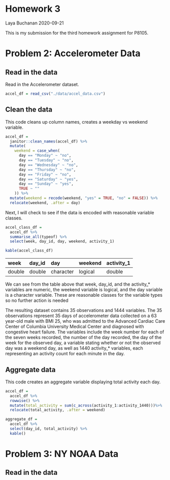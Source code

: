 Homework 3
================
Laya Buchanan
2020-09-21

This is my submission for the third homework assignment for P8105.

# Problem 2: Accelerometer Data

## Read in the data

Read in the Accelerometer dataset.

``` r
accel_df = read_csv("./data/accel_data.csv")
```

## Clean the data

This code cleans up column names, creates a weekday vs weekend variable.

``` r
accel_df =
  janitor::clean_names(accel_df) %>%  
  mutate(
    weekend = case_when(
      day == "Monday" ~ "no",
      day == "Tuesday" ~ "no",
      day == "Wednesday" ~ "no",
      day == "Thursday" ~ "no",
      day == "Friday" ~ "no",
      day == "Saturday" ~ "yes",
      day == "Sunday" ~ "yes",
      TRUE ~ ""
    )) %>%
  mutate(weekend = recode(weekend, "yes" = TRUE, "no" = FALSE)) %>% 
  relocate(weekend, .after = day)
```

Next, I will check to see if the data is encoded with reasonable
variable classes.

``` r
accel_class_df = 
  accel_df %>% 
  summarise_all(typeof) %>% 
  select(week, day_id, day, weekend, activity_1)

kable(accel_class_df)
```

| week   | day\_id | day       | weekend | activity\_1 |
| :----- | :------ | :-------- | :------ | :---------- |
| double | double  | character | logical | double      |

We can see from the table above that week, day\_id, and the activity\_\*
variables are numeric, the weekend variable is logical, and the day
variable is a character variable. These are reasonable classes for the
variable types so no further action is needed

The resulting dataset contains 35 observations and 1444 variables. The
35 observations represent 35 days of accelerometer data collected on a
63 year-old male with BMI 25, who was admitted to the Advanced Cardiac
Care Center of Columbia University Medical Center and diagnosed with
congestive heart failure. The variables include the week number for each
of the seven weeks recorded, the number of the day recorded, the day of
the week for the observed day, a variable stating whether or not the
observed day was a weekend day, as well as 1440 activity\_\* variables,
each representing an activity count for each minute in the day.

## Aggregate data

This code creates an aggregate variable displaying total activity each
day.

``` r
accel_df = 
  accel_df %>% 
  rowwise() %>% 
  mutate(total_activity = sum(c_across(activity_1:activity_1440)))%>% 
  relocate(total_activity, .after = weekend)
```

``` r
aggregate_df = 
  accel_df %>% 
  select(day_id, total_activity) %>% 
  kable()
```

# Problem 3: NY NOAA Data

## Read in the data
